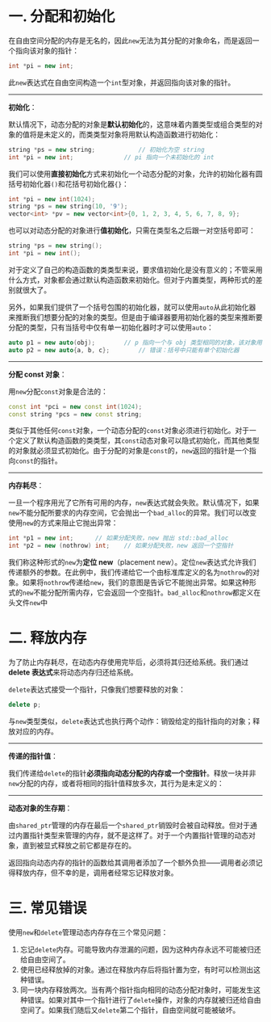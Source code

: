 # 一. 分配和初始化

在自由空间分配的内存是无名的，因此`new`无法为其分配的对象命名，而是返回一个指向该对象的指针：

```c++
int *pi = new int;
```

此`new`表达式在自由空间构造一个`int`型对象，并返回指向该对象的指针。

****

**初始化**：

默认情况下，动态分配的对象是**默认初始化**的，这意味着内置类型或组合类型的对象的值将是未定义的，而类类型对象将用默认构造函数进行初始化：

```c++
string *ps = new string;			// 初始化为空 string
int *pi = new int;				// pi 指向一个未初始化的 int
```

我们可以使用**直接初始化**方式来初始化一个动态分配的对象，允许的初始化器有圆括号初始化器`()`和花括号初始化器`{}`：

```c++
int *pi = new int(1024);
string *ps = new string(10, '9');
vector<int> *pv = new vector<int>{0, 1, 2, 3, 4, 5, 6, 7, 8, 9};
```

也可以对动态分配的对象进行**值初始化**，只需在类型名之后跟一对空括号即可：

```c++
string *ps = new string();
int *pi = new int();
```

对于定义了自己的构造函数的类类型来说，要求值初始化是没有意义的；不管采用什么方式，对象都会通过默认构造函数来初始化。但对于内置类型，两种形式的差别就很大了。

另外，如果我们提供了一个括号包围的初始化器，就可以使用`auto`从此初始化器来推断我们想要分配的对象的类型。但是由于编译器要用初始化器的类型来推断要分配的类型，只有当括号中仅有单一初始化器时才可以使用`auto`：

```c++
auto p1 = new auto(obj);		// p 指向一个与 obj 类型相同的对象，该对象用 obj 进行初始化
auto p2 = new auto{a, b, c};		// 错误：括号中只能有单个初始化器
```

****

**分配 const 对象**：

用`new`分配`const`对象是合法的：

```c++
const int *pci = new const int(1024);
const string *pcs = new const string;
```

类似于其他任何`const`对象，一个动态分配的`const`对象必须进行初始化。对于一个定义了默认构造函数的类类型，其`const`动态对象可以隐式初始化，而其他类型的对象就必须显式初始化。由于分配的对象是`const`的，`new`返回的指针是一个指向`const`的指针。

****

**内存耗尽**：

一旦一个程序用光了它所有可用的内存，`new`表达式就会失败。默认情况下，如果`new`不能分配所要求的内存空间，它会抛出一个`bad_alloc`的异常。我们可以改变使用`new`的方式来阻止它抛出异常：

```c++
int *p1 = new int;		// 如果分配失败，new 抛出 std::bad_alloc
int *p2 = new (nothrow) int;	// 如果分配失败，new 返回一个空指针
```

我们称这种形式的`new`为**定位 new**（placement new）。定位`new`表达式允许我们传递额外的参数。在此例中，我们传递给它一个由标准库定义的名为`nothrow`的对象。如果将`nothrow`传递给`new`，我们的意图是告诉它不能抛出异常。如果这种形式的`new`不能分配所需内存，它会返回一个空指针。`bad_alloc`和`nothrow`都定义在头文件`new`中



# 二. 释放内存

为了防止内存耗尽，在动态内存使用完毕后，必须将其归还给系统。我们通过 **delete 表达式**来将动态内存归还给系统。

`delete`表达式接受一个指针，只像我们想要释放的对象：

```c++
delete p;
```

与`new`类型类似，`delete`表达式也执行两个动作：销毁给定的指针指向的对象；释放对应的内存。

****

**传递的指针值**：

我们传递给`delete`的指针**必须指向动态分配的内存或一个空指针**。释放一块并非`new`分配的内存，或者将相同的指针值释放多次，其行为是未定义的：

****

**动态对象的生存期**：

由`shared_ptr`管理的内存在最后一个`shared_ptr`销毁时会被自动释放。但对于通过内置指针类型来管理的内存，就不是这样了。对于一个内置指针管理的动态对象，直到被显式释放之前它都是存在的。

返回指向动态内存的指针的函数给其调用者添加了一个额外负担——调用者必须记得释放内存，但不幸的是，调用者经常忘记释放对象。



# 三. 常见错误

使用`new`和`delete`管理动态内存存在三个常见问题：

1. 忘记`delete`内存。可能导致内存泄漏的问题，因为这种内存永远不可能被归还给自由空间了。
2. 使用已经释放掉的对象。通过在释放内存后将指针置为空，有时可以检测出这种错误。
3. 同一块内存释放两次。当有两个指针指向相同的动态分配对象时，可能发生这种错误。如果对其中一个指针进行了`delete`操作，对象的内存就被归还给自由空间了。如果我们随后又`delete`第二个指针，自由空间就可能被破坏。

